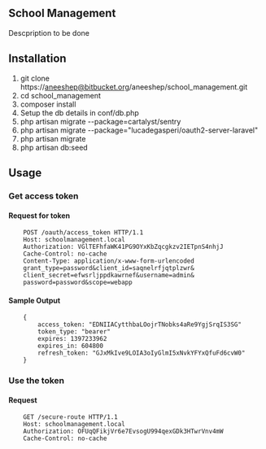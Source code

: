 ## School Management

Descpription to be done

## Installation

1. git clone https://aneeshep@bitbucket.org/aneeshep/school_management.git
2. cd school_management
3. composer install
4. Setup the db details in conf/db.php
5. php artisan migrate --package=cartalyst/sentry
6. php artisan migrate --package="lucadegasperi/oauth2-server-laravel"
7. php artisan migrate
8. php artisan db:seed

## Usage

### Get access token

#### Request for token
```
    POST /oauth/access_token HTTP/1.1
    Host: schoolmanagement.local
    Authorization: VGlTEFhfaWK41PG9OYxKbZqcgkzv2IETpnS4nhjJ
    Cache-Control: no-cache
    Content-Type: application/x-www-form-urlencoded
    grant_type=password&client_id=saqnelrfjqtplzwr&
    client_secret=efwsrljppdkawrnef&username=admin&
    password=password&scope=webapp
```
#### Sample Output

```    
    {
        access_token: "EDNIIACytthbaLOojrTNobks4aRe9YgjSrqIS3SG"
        token_type: "bearer"
        expires: 1397233962
        expires_in: 604800
        refresh_token: "GJxMkIve9LOIA3oIyGlmI5xNvkYFYxQfuFd6cvW0"
    }
```
### Use the token

#### Request

```
    GET /secure-route HTTP/1.1
    Host: schoolmanagement.local
    Authorization: OFUqQFikjVr6e7EvsogU994qexGDk3HTwrVnv4mW
    Cache-Control: no-cache
       
```
